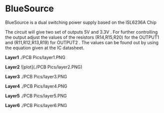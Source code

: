 # BlueSource
BlueSource is a dual switching power supply based on the ISL6236A Chip

The circuit will give two set of outputs 5V and 3.3V . For further controlling the output adjust the values of the resistors (R14,R15,R20) for the OUTPUT1 and (R11,R12,R13,R19) for OUTPUT2 . The values can be found out by using the equation given at the IC datasheet.

**Layer1**
./PCB Pics/layer1.PNG


**Layer2**
![plot](./PCB Pics/layer2.PNG)


**Layer3**
./PCB Pics/layer3.PNG

**Layer4**
./PCB Pics/layer4.PNG

**Layer5**
./PCB Pics/layer5.PNG

**Layer6**
./PCB Pics/layer6.PNG






